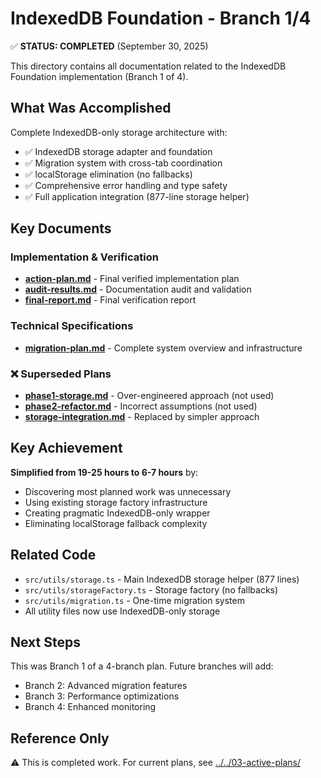# IndexedDB Foundation - Branch 1/4

✅ **STATUS: COMPLETED** (September 30, 2025)

This directory contains all documentation related to the IndexedDB Foundation implementation (Branch 1 of 4).

## What Was Accomplished

Complete IndexedDB-only storage architecture with:
- ✅ IndexedDB storage adapter and foundation
- ✅ Migration system with cross-tab coordination
- ✅ localStorage elimination (no fallbacks)
- ✅ Comprehensive error handling and type safety
- ✅ Full application integration (877-line storage helper)

## Key Documents

### Implementation & Verification
- **[action-plan.md](./action-plan.md)** - Final verified implementation plan
- **[audit-results.md](./audit-results.md)** - Documentation audit and validation
- **[final-report.md](./final-report.md)** - Final verification report

### Technical Specifications
- **[migration-plan.md](./migration-plan.md)** - Complete system overview and infrastructure

### ❌ Superseded Plans
- **[phase1-storage.md](./phase1-storage.md)** - Over-engineered approach (not used)
- **[phase2-refactor.md](./phase2-refactor.md)** - Incorrect assumptions (not used)
- **[storage-integration.md](./storage-integration.md)** - Replaced by simpler approach

## Key Achievement

**Simplified from 19-25 hours to 6-7 hours** by:
- Discovering most planned work was unnecessary
- Using existing storage factory infrastructure
- Creating pragmatic IndexedDB-only wrapper
- Eliminating localStorage fallback complexity

## Related Code

- `src/utils/storage.ts` - Main IndexedDB storage helper (877 lines)
- `src/utils/storageFactory.ts` - Storage factory (no fallbacks)
- `src/utils/migration.ts` - One-time migration system
- All utility files now use IndexedDB-only storage

## Next Steps

This was Branch 1 of a 4-branch plan. Future branches will add:
- Branch 2: Advanced migration features
- Branch 3: Performance optimizations
- Branch 4: Enhanced monitoring

## Reference Only

⚠️ This is completed work. For current plans, see [../../03-active-plans/](../../03-active-plans/)
